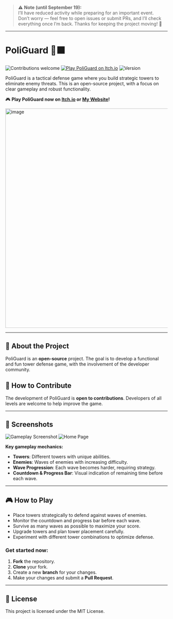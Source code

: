 > ⚠️ **Note (until September 19):**  
> I’ll have reduced activity while preparing for an important event.  
> Don’t worry — feel free to open issues or submit PRs, and I’ll check everything once I’m back. Thanks for keeping the project moving! 🚀

---

# PoliGuard 🏰🟧
![Contributions welcome](https://img.shields.io/badge/contributions-welcome-brightgreen.svg)
[![Play PoliGuard on Itch.io](https://img.shields.io/badge/Play-Now%20on%20Itch.io-ff5c5c?style=for-the-badge&logo=itch.io&logoColor=white)](https://ionmateus.itch.io/poliguard)
![Version](https://img.shields.io/badge/version-1.0.0-blue)

PoliGuard is a tactical defense game where you build strategic towers to eliminate enemy threats. This is an open-source project, with a focus on clear gameplay and robust functionality.

🎮 **Play PoliGuard now on [Itch.io](https://ionmateus.itch.io/poliguard) or [My Website](https://ionmateus.github.io/poliguard)!**


<img width="1326" height="683" alt="image" src="assets/homepage.png" />


---

## 🎯 About the Project
PoliGuard is an **open-source** project. The goal is to develop a functional and fun tower defense game, with the involvement of the developer community.


## 🚀 How to Contribute
The development of PoliGuard is **open to contributions**. Developers of all levels are welcome to help improve the game.

---

## 📸 Screenshots
![Gameplay Screenshot](assets/screenshot.png)
![Home Page](assets/homepage.png)





**Key gameplay mechanics:**  
- **Towers**: Different towers with unique abilities.  
- **Enemies**: Waves of enemies with increasing difficulty.  
- **Wave Progression**: Each wave becomes harder, requiring strategy.  
- **Countdown & Progress Bar**: Visual indication of remaining time before each wave.  

---
## 🎮 How to Play
- Place towers strategically to defend against waves of enemies.  
- Monitor the countdown and progress bar before each wave.  
- Survive as many waves as possible to maximize your score.  
- Upgrade towers and plan tower placement carefully.  
- Experiment with different tower combinations to optimize defense.


### Get started now:
1. **Fork** the repository.
2. **Clone** your fork.
3. Create a new **branch** for your changes.
4. Make your changes and submit a **Pull Request**.

---

## 📄 License
This project is licensed under the MIT License.
